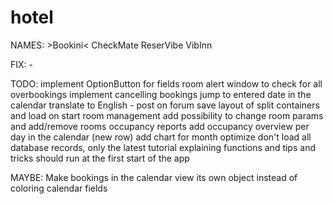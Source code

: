 # hotel

NAMES:
	>Bookini<
	CheckMate
	ReserVibe
	VibInn

FIX:
	-

TODO:
	implement OptionButton for fields
		room
	alert window to check for all overbookings
	implement cancelling bookings
	jump to entered date in the calendar
	translate to English - post on forum
	save layout of split containers and load on start
	room management
		add possibility to change room params and add/remove rooms
	occupancy reports
		add occupancy overview per day in the calendar (new row)
		add chart for month
	optimize
		don't load all database records, only the latest
	tutorial explaining functions and tips and tricks
		should run at the first start of the app

MAYBE:
	Make bookings in the calendar view its own object instead of coloring calendar fields
